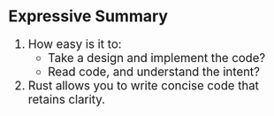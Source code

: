 # Expressive Summary

<div style="font-size: 1.5em;">

1. How easy is it to:
    - Take a design and implement the code?
    - Read code, and understand the intent?
2. Rust allows you to write concise code that retains clarity.

</div>
